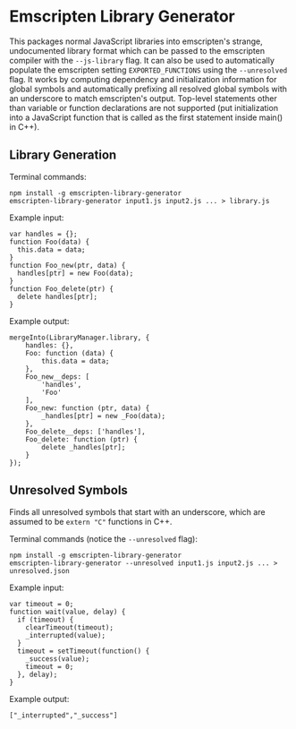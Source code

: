 # Emscripten Library Generator

This packages normal JavaScript libraries into emscripten's strange, undocumented library format which can be passed to the emscripten compiler with the `--js-library` flag. It can also be used to automatically populate the emscripten setting `EXPORTED_FUNCTIONS` using the `--unresolved` flag. It works by computing dependency and initialization information for global symbols and automatically prefixing all resolved global symbols with an underscore to match emscripten's output. Top-level statements other than variable or function declarations are not supported (put initialization into a JavaScript function that is called as the first statement inside main() in C++).

## Library Generation

Terminal commands:

    npm install -g emscripten-library-generator
    emscripten-library-generator input1.js input2.js ... > library.js

Example input:

    var handles = {};
    function Foo(data) {
      this.data = data;
    }
    function Foo_new(ptr, data) {
      handles[ptr] = new Foo(data);
    }
    function Foo_delete(ptr) {
      delete handles[ptr];
    }

Example output:

    mergeInto(LibraryManager.library, {
        handles: {},
        Foo: function (data) {
            this.data = data;
        },
        Foo_new__deps: [
            'handles',
            'Foo'
        ],
        Foo_new: function (ptr, data) {
            _handles[ptr] = new _Foo(data);
        },
        Foo_delete__deps: ['handles'],
        Foo_delete: function (ptr) {
            delete _handles[ptr];
        }
    });

## Unresolved Symbols

Finds all unresolved symbols that start with an underscore, which are assumed to be `extern "C"` functions in C++.

Terminal commands (notice the `--unresolved` flag):

    npm install -g emscripten-library-generator
    emscripten-library-generator --unresolved input1.js input2.js ... > unresolved.json

Example input:

    var timeout = 0;
    function wait(value, delay) {
      if (timeout) {
        clearTimeout(timeout);
        _interrupted(value);
      }
      timeout = setTimeout(function() {
        _success(value);
        timeout = 0;
      }, delay);
    }

Example output:

    ["_interrupted","_success"]
